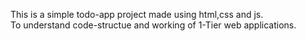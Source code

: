 This is a simple todo-app project made using html,css and js. <br>
To understand code-structue and working of 1-Tier web applications.
